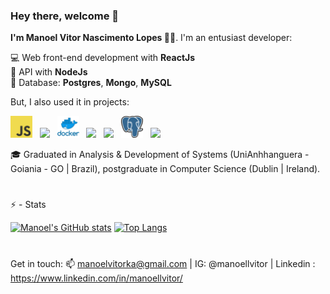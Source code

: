 ### Hey there, welcome 👋

**I'm Manoel Vitor Nascimento Lopes 👨‍🚀**. I'm an entusiast developer:

:computer: Web front-end development with **ReactJs** <br/>
:satellite: API with **NodeJs** <br/>
:floppy_disk: Database: **Postgres**, **Mongo**,  **MySQL** <br/>

But, I also used it in projects: 

<p>
  
<img src="https://raw.githubusercontent.com/github/explore/80688e429a7d4ef2fca1e82350fe8e3517d3494d/topics/javascript/javascript.png" height="35px"/>
&nbsp; 
<img src="https://flyclipart.com/thumb2/react-logo-import-io-221727.png" height="35px"/> 
&nbsp;
<img src="https://raw.githubusercontent.com/github/explore/80688e429a7d4ef2fca1e82350fe8e3517d3494d/topics/docker/docker.png" height="35px"/>
&nbsp;
<img src="https://www.mysql.com/common/logos/logo-mysql-170x115.png" height="35px"/>
&nbsp;
<img src="https://img.icons8.com/color/452/mongodb.png" height="35px"/>
&nbsp;
<img src="https://raw.githubusercontent.com/github/explore/80688e429a7d4ef2fca1e82350fe8e3517d3494d/topics/postgresql/postgresql.png" height="35px"/> 
&nbsp; 
<img src="https://sdtimes.com/wp-content/uploads/2018/04/1_tfZa4vsI6UusJYt_fzvGnQ.png" height="35px" />   
&nbsp;
</p>

:mortar_board: Graduated in Analysis & Development of Systems (UniAnhhanguera - Goiania - GO | Brazil), postgraduate in Computer Science (Dublin | Ireland).

#
⚡ - Stats

[![Manoel's GitHub stats](https://github-readme-stats.vercel.app/api?username=manoellvitor&show_icons=true&theme=dark)](https://github.com/manoellvitor) [![Top Langs](https://github-readme-stats.vercel.app/api/top-langs/?username=manoellvitor&layout=compact&theme=dark)](https://github.com/manoellvitor)

#

 Get in touch: 📫 manoelvitorka@gmail.com | IG: @manoellvitor | Linkedin : https://www.linkedin.com/in/manoellvitor/

